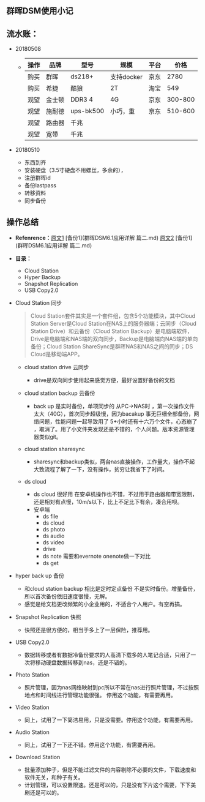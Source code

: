## 群晖DSM使用小记

## 流水账：

- 20180508 

	- | 操作 | 品牌   | 型号      | 规模       | 平台 | 价格    |
		| ---- | ------ | --------- | ---------- | ---- | ------- |
		| 购买 | 群晖   | ds218+    | 支持docker | 京东 | 2780    |
		| 购买 | 希捷   | 酷狼      | 2T         | 淘宝 | 549     |
		| 观望 | 金士顿 | DDR3 4    | 4G         | 京东 | 300-800 |
		| 观望 | 施耐德 | ups-bk500 | 小巧，重   | 京东 | 510-600 |
		| 观望 | 路由器 | 千兆      |            |      |         |
		| 观望 | 宽带   | 千兆      |            |      |         |

- 20180510

	- 东西到齐
	- 安装硬盘（3.5寸硬盘不用螺丝，多余的），
	- 注册群晖id
	- 备份lastpass
	- 转移资料
	- 同步备份



## 操作总结

- **Refenrence：**[原文1](https://post.smzdm.com/p/545304) [备份1](群晖DSM6.1应用详解 篇二.md)  [原文2](https://post.smzdm.com/p/552010/) [备份1](群晖DSM6.1应用详解 篇二.md)  

- **目录：**

  - Cloud Station 
  - Hyper Backup 
  - Snapshot Replication 
  - USB Copy2.0

- Cloud Station 同步

  > Cloud Station套件其实是一个套件组，包含5个功能模块，其中Cloud Station Server是Cloud Station在NAS上的服务器端；云同步（Cloud Station Drive）和云备份（Cloud Station Backup）是电脑端软件，Drive是电脑端和NAS端的双向同步，Backup是电脑端向NAS端的单向备份；Cloud Station ShareSync是群晖NAS和NAS之间的同步；DS Cloud是移动端APP。 

  - cloud station drive  云同步     
  	- drive是双向同步使用起来感觉方便，最好设置好备份的文档

  - cloud station backup 云备份
  	-  back up 是实时备份，单项同步的 从PC->NAS时 ，第一次操作文件太大（40G），首次同步超级慢，因为bacakup 事无巨细全部备份，网络问题，性能问题一起导致用了 5+小时还有十六万个文件，心态崩了 ，取消了。用了小文件夹发现还是不错的，个人问题。版本资源管理器类似git。
  - cloud station sharesync
  	-  sharesync和backup类似，两台nas直接操作，工作量大，操作不起大致流程了解了一下，没有操作，贫穷让我省下了时间。
  - ds cloud
  	- ds cloud 很好用 在安卓机操作也不错，不过用于路由器和带宽限制，还是相对有点慢，10m/s以下，比上不足比下有余，凑合用呗。
  	- 安卓端 
  		- ds file    
  		- ds cloud
  		- ds photo  
  		- ds audio
  		- ds video
  		- drive    
  		- ds note  需要和evernote  onenote做一下对比
  		- ds get   

- hyper back up 备份

  - 和cloud station backup 相比是定时定点备份 不是实时备份。增量备份，所以首次备份依旧速度很慢，无解。
  - 感觉是给文档更改频繁的小企业用的，不适合个人用户。有空再搞。

- Snapshot Replication  快照

  - 快照还是很方便的，相当于多上了一层保险，推荐用。

- USB Copy2.0

  - 数据转移或者有数据冷备份要求的人高清下载多的人笔记合适，只用了一次将移动硬盘数据转移到nas，还是不错的。

- Photo Station

  -  照片管理，因为nas网络映射到pc所以不常在nas进行照片管理，不过按照地点和时间线进行管理功能很强。 停用这个功能，有需要再用。

- Video Station 

  - 同上，试用了一下简洁易用，只是没需要。停用这个功能，有需要再用。

- Audio Station

  - 同上，试用了一下还不错。停用这个功能，有需要再用。 

- Download Station 

  - 批量添加种子，但是不能过滤文件的内容剔除不必要的文件，下载速度和软件无关，和种子有关。
  - 计划管理，可以设置限速。还是可以的，只是没有下片这个需要，下下美剧还是可以的。

  

  ​		

